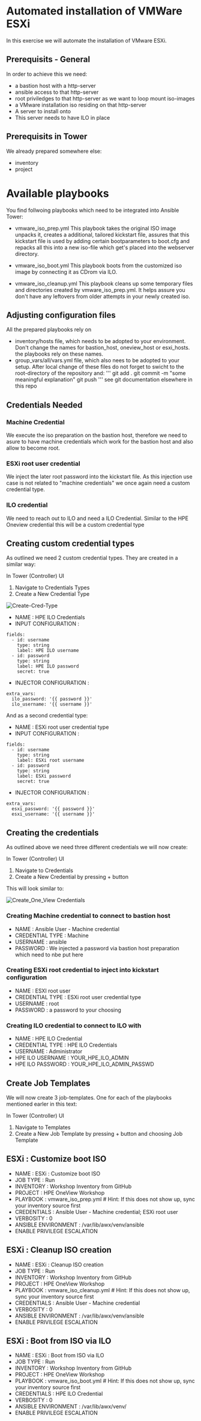 # Automated installation of VMWare ESXi

In this exercise we will automate the installation of VMware ESXi. 

## Prerequisits - General
In order to achieve this we need:
* a bastion host with a http-server 
* ansible access to that http-server
* root priviledges to that http-server as we want to loop mount iso-images
* a VMware installation iso residing on that http-server
* A server to install onto
* This server needs to have ILO in place

## Prerequisits in Tower
We already prepared somewhere else:
* inventory
* project


# Available playbooks
You find follwoing playbooks which need to be integrated into Ansible Tower:
* vmware_iso_prep.yml
  This playbook takes the original ISO image unpacks it, creates a additional, tailored kickstart file, assures that this kickstart file is used by adding certain bootparameters to boot.cfg and repacks all this into a new iso-file which get's placed into the webserver directory.

* vmware_iso_boot.yml
  This playbook boots from the customized iso image by connecting it as CDrom via ILO.
* vmware_iso_cleanup.yml
  This playbook cleans up some temporary files and directories created by vmware_iso_prep.yml. It helps assure you don't have any leftovers from older attempts in your newly created iso.

## Adjusting configuration files
All the prepared playbooks rely on 
* inventory/hosts file, which needs to be adopted to your environment. Don't change the names for bastion_host, oneview_host or esxi_hosts. the playbooks rely on these names.
* group_vars/all/vars.yml file, which also nees to be adopted to your setup.
After local change of these files do not forget to swicht to the root-directory of the repository and:
'''
git add .
git commit -m "some meaningful explanation"
git push
'''
see git documentation elsewhere in this repo

## Credentials Needed

### Machine Credential
We execute the iso preparation on the bastion host, therefore we need to asure to have machine credentials which work for the bastion host and also allow to become root.

### ESXi root user credential
We inject the later root password into the kickstart file. As this injection use case is not related to "machine credentials" we once again need a custom credential type.

### ILO credential
We need to reach out to ILO and need a ILO Credential. Similar to the HPE Oneview credential this will be a custom credential type


## Creating custom credential types

As outlined we need 2 custom credential types. They are created in a similar way:

In Tower (Controller) UI 
1. Navigate to Credentials Types
2. Create a New Credential Type

![Create-Cred-Type](/images/create-creds-type.png)

* NAME : HPE ILO Credentials
* INPUT CONFIGURATION :
```
fields:
  - id: username
    type: string
    label: HPE ILO username
  - id: password
    type: string
    label: HPE ILO password
    secret: true
```
* INJECTOR CONFIGURATION :
```
extra_vars:
  ilo_password: '{{ password }}'
  ilo_username: '{{ username }}'
```
   
And as a second credential type:

* NAME : ESXi root user credential type
* INPUT CONFIGURATION :
```
fields:
  - id: username
    type: string
    label: ESXi root username
  - id: password
    type: string
    label: ESXi password
    secret: true
```
* INJECTOR CONFIGURATION :
```
extra_vars:
  esxi_password: '{{ password }}'
  esxi_username: '{{ username }}'
```

## Creating the credentials
As outlined above we need three different credentials we will now create:

In Tower (Controller) UI 
1. Navigate to Credentials 
2. Create a New Credential by pressing + button

This will look similar to:

![Create_One_View Credentials](/images/create-oneview-creds.png)

### Creating Machine credential to connect to bastion host
* NAME : Ansible User - Machine credential
* CREDENTIAL TYPE : Machine
* USERNAME : ansible
* PASSWORD : We injected a password via bastion host preparation which need to nbe put here


### Creating ESXi root credential to inject into kickstart configuration
* NAME : ESXI root user
* CREDENTIAL TYPE : ESXi root user credential type
* USERNAME : root
* PASSWORD : a password to your choosing

### Creating ILO credential to connect to ILO with
* NAME : HPE ILO Credential
* CREDENTIAL TYPE : HPE ILO Credentials
* USERNAME : Administrator
* HPE ILO USERNAME : YOUR_HPE_ILO_ADMIN
* HPE ILO PASSWORD : YOUR_HPE_ILO_ADMIN_PASSWD

## Create Job Templates
We will now create 3 job-templates. One for each of the playbooks mentioned earler in this text:

In Tower (Controller) UI 
1. Navigate to Templates 
2. Create a New Job Template by pressing + button and choosing Job Template

## ESXi : Customize boot ISO
* NAME        : ESXi : Customize boot ISO
* JOB TYPE    : Run
* INVENTORY   : Workshop Inventory from GitHub
* PROJECT     : HPE OneView Workshop
* PLAYBOOK    : vmware_iso_prep.yml    # Hint: If this does not show up, sync your inventory source first
* CREDENTIALS : Ansible User - Machine credential; ESXi root user
* VERBOSITY   : 0
* ANSIBLE ENVIRONMENT : /var/lib/awx/venv/ansible
* ENABLE PRIVILEGE ESCALATION

## ESXi : Cleanup ISO creation
* NAME        : ESXi : Cleanup ISO creation
* JOB TYPE    : Run
* INVENTORY   : Workshop Inventory from GitHub
* PROJECT     : HPE OneView Workshop
* PLAYBOOK    : vmware_iso_cleanup.yml    # Hint: If this does not show up, sync your inventory source first
* CREDENTIALS : Ansible User - Machine credential
* VERBOSITY   : 0
* ANSIBLE ENVIRONMENT : /var/lib/awx/venv/ansible
* ENABLE PRIVILEGE ESCALATION

## ESXi : Boot from ISO via ILO
* NAME        : ESXi : Boot from ISO via ILO
* JOB TYPE    : Run
* INVENTORY   : Workshop Inventory from GitHub
* PROJECT     : HPE OneView Workshop
* PLAYBOOK    : vmware_iso_boot.yml    # Hint: If this does not show up, sync your inventory source first
* CREDENTIALS : HPE ILO Credential
* VERBOSITY   : 0
* ANSIBLE ENVIRONMENT : /var/lib/awx/venv/<your created venv>
* ENABLE PRIVILEGE ESCALATION

